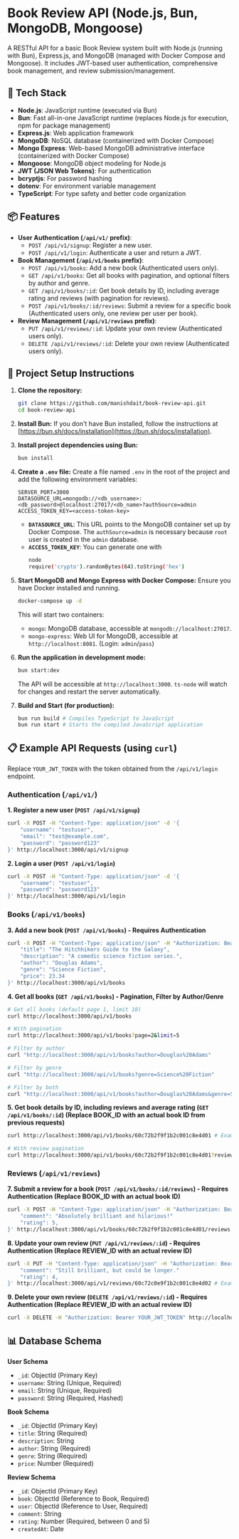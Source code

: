 # Book Review API (Node.js, Bun, MongoDB, Mongoose)

A RESTful API for a basic Book Review system built with Node.js (running with Bun), Express.js, and MongoDB (managed with Docker Compose and Mongoose). It includes JWT-based user authentication, comprehensive book management, and review submission/management.

## 🔧 Tech Stack

* **Node.js**: JavaScript runtime (executed via Bun)
* **Bun**: Fast all-in-one JavaScript runtime (replaces Node.js for execution, npm for package management)
* **Express.js**: Web application framework
* **MongoDB**: NoSQL database (containerized with Docker Compose)
* **Mongo Express**: Web-based MongoDB administrative interface (containerized with Docker Compose)
* **Mongoose**: MongoDB object modeling for Node.js
* **JWT (JSON Web Tokens)**: For authentication
* **bcryptjs**: For password hashing
* **dotenv**: For environment variable management
* **TypeScript**: For type safety and better code organization

## 📦 Features

* **User Authentication (`/api/v1/` prefix)**:
    * `POST /api/v1/signup`: Register a new user.
    * `POST /api/v1/login`: Authenticate a user and return a JWT.
* **Book Management (`/api/v1/books` prefix)**:
    * `POST /api/v1/books`: Add a new book (Authenticated users only).
    * `GET /api/v1/books`: Get all books with pagination, and optional filters by author and genre.
    * `GET /api/v1/books/:id`: Get book details by ID, including average rating and reviews (with pagination for reviews).
    * `POST /api/v1/books/:id/reviews`: Submit a review for a specific book (Authenticated users only, one review per user per book).
* **Review Management (`/api/v1/reviews` prefix)**:
    * `PUT /api/v1/reviews/:id`: Update your own review (Authenticated users only).
    * `DELETE /api/v1/reviews/:id`: Delete your own review (Authenticated users only).

## 🚀 Project Setup Instructions

1.  **Clone the repository:**
    ```bash
    git clone https://github.com/manishdait/book-review-api.git
    cd book-review-api
    ```

2.  **Install Bun:**
    If you don't have Bun installed, follow the instructions at [https://bun.sh/docs/installation](https://bun.sh/docs/installation).

3.  **Install project dependencies using Bun:**
    ```bash
    bun install
    ```

4.  **Create a `.env` file:**
    Create a file named `.env` in the root of the project and add the following environment variables:
    ```env
    SERVER_PORT=3000
    DATASOURCE_URL=mongodb://<db_username>:<db_password>@localhost:27017/<db_name>?authSource=admin
    ACCESS_TOKEN_KEY=<access-token-key>
    ```
    * **`DATASOURCE_URL`**: This URL points to the MongoDB container set up by Docker Compose. The `authSource=admin` is necessary because `root` user is created in the `admin` database.
    * **`ACCESS_TOKEN_KEY`**: You can generate one with
      ```sh
      node
      require('crypto').randomBytes(64).toString('hex')
      ```

5.  **Start MongoDB and Mongo Express with Docker Compose:**
    Ensure you have Docker installed and running.
    ```bash
    docker-compose up -d
    ```
    This will start two containers:
    * `mongo`: MongoDB database, accessible at `mongodb://localhost:27017`.
    * `mongo-express`: Web UI for MongoDB, accessible at `http://localhost:8081`. (Login: `admin`/`pass`)

6.  **Run the application in development mode:**
    ```bash
    bun start:dev
    ```
    The API will be accessible at `http://localhost:3000`. `ts-node` will watch for changes and restart the server automatically.

7.  **Build and Start (for production):**
    ```bash
    bun run build # Compiles TypeScript to JavaScript
    bun run start # Starts the compiled JavaScript application
    ```

## 📋 Example API Requests (using `curl`)

Replace `YOUR_JWT_TOKEN` with the token obtained from the `/api/v1/login` endpoint.

### Authentication (`/api/v1/`)

**1. Register a new user (`POST /api/v1/signup`)**
```bash
curl -X POST -H "Content-Type: application/json" -d '{
    "username": "testuser",
    "email": "test@example.com",
    "password": "password123"
}' http://localhost:3000/api/v1/signup
```

**2. Login a user (`POST /api/v1/login`)**
```bash
curl -X POST -H "Content-Type: application/json" -d '{
    "username": "testuser",
    "password": "password123"
}' http://localhost:3000/api/v1/login
```

### Books (`/api/v1/books`)

**3. Add a new book (`POST /api/v1/books`) - Requires Authentication**

```bash
curl -X POST -H "Content-Type: application/json" -H "Authorization: Bearer YOUR_JWT_TOKEN" -d '{
    "title": "The Hitchhikers Guide to the Galaxy",
    "description": "A comedic science fiction series.",
    "author": "Douglas Adams",
    "genre": "Science Fiction",
    "price": 23.34
}' http://localhost:3000/api/v1/books
```
**4. Get all books (`GET /api/v1/books`) - Pagination, Filter by Author/Genre**

```bash
# Get all books (default page 1, limit 10)
curl http://localhost:3000/api/v1/books

# With pagination
curl http://localhost:3000/api/v1/books?page=2&limit=5

# Filter by author
curl "http://localhost:3000/api/v1/books?author=Douglas%20Adams"

# Filter by genre
curl "http://localhost:3000/api/v1/books?genre=Science%20Fiction"

# Filter by both
curl "http://localhost:3000/api/v1/books?author=Douglas%20Adams&genre=Science%20Fiction"
```

**5. Get book details by ID, including reviews and average rating (`GET /api/v1/books/:id`)
(Replace BOOK_ID with an actual book ID from previous requests)**

```bash
curl http://localhost:3000/api/v1/books/60c72b2f9f1b2c001c8e4d01 # Example ID

# With review pagination
curl http://localhost:3000/api/v1/books/60c72b2f9f1b2c001c8e4d01?reviewPage=1&reviewLimit=2
```

### Reviews (`/api/v1/reviews`)

**7. Submit a review for a book (`POST /api/v1/books/:id/reviews`) - Requires Authentication
(Replace BOOK_ID with an actual book ID)**

```bash
curl -X POST -H "Content-Type: application/json" -H "Authorization: Bearer YOUR_JWT_TOKEN" -d '{
    "comment": "Absolutely brilliant and hilarious!"
    "rating": 5,
}' http://localhost:3000/api/v1/books/60c72b2f9f1b2c001c8e4d01/reviews
```

**8. Update your own review (`PUT /api/v1/reviews/:id`) - Requires Authentication
(Replace REVIEW_ID with an actual review ID)**

```bash
curl -X PUT -H "Content-Type: application/json" -H "Authorization: Bearer YOUR_JWT_TOKEN" -d '{
    "comment": "Still brilliant, but could be longer."
    "rating": 4,
}' http://localhost:3000/api/v1/reviews/60c72c0e9f1b2c001c8e4d02 # Example ID
```

**9. Delete your own review (`DELETE /api/v1/reviews/:id`) - Requires Authentication
(Replace REVIEW_ID with an actual review ID)**

```bash
curl -X DELETE -H "Authorization: Bearer YOUR_JWT_TOKEN" http://localhost:3000/api/v1/reviews/60c72c0e9f1b2c001c8e4d02 # Example ID
```

## 📊 Database Schema
**User Schema**
- `_id`: ObjectId (Primary Key)
- `username`: String (Unique, Required)
- `email`: String (Unique, Required)
- `password`: String (Required, Hashed)

**Book Schema**
- `_id`: ObjectId (Primary Key)
- `title`: String (Required)
- `description`: String
- `author`: String (Required)
- `genre`: String (Required)
- `price`: Number (Required)

**Review Schema**
- `_id`: ObjectId (Primary Key)
- `book`: ObjectId (Reference to Book, Required)
- `user`: ObjectId (Reference to User, Required)
- `comment`: String
- `rating`: Number (Required, between 0 and 5)
- `createdAt`: Date
